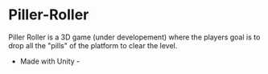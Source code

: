 # Piller-Roller
Piller Roller is a 3D game (under developement) where the players goal is to drop all the "pills" of the platform to clear the level.

- Made with Unity -
